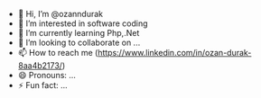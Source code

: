 - 👋 Hi, I’m @ozanndurak
- 👀 I’m interested in software coding
- 🌱 I’m currently learning Php,.Net
- 💞️ I’m looking to collaborate on ...
- 📫 How to reach me (https://www.linkedin.com/in/ozan-durak-8aa4b2173/)
- 😄 Pronouns: ...
- ⚡ Fun fact: ...

<!---
ozanndurak/ozanndurak is a ✨ special ✨ repository because its `README.md` (this file) appears on your GitHub profile.
You can click the Preview link to take a look at your changes.
--->
